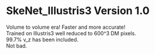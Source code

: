 # SkeNet_Illustris3 Version 1.0  
Volume to volume era! Faster and more accurate!  
Trained on Illustris3 well reduced to 600^3 DM pixels.  
99.7% v_z has been included.  
Not bad.
